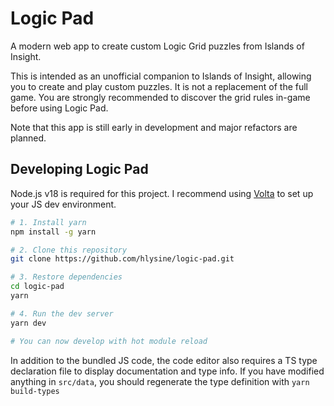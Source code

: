 # Logic Pad

A modern web app to create custom Logic Grid puzzles from Islands of Insight.

This is intended as an unofficial companion to Islands of Insight, allowing you to create and play custom puzzles.
It is not a replacement of the full game.
You are strongly recommended to discover the grid rules in-game before using Logic Pad.

Note that this app is still early in development and major refactors are planned.

## Developing Logic Pad

Node.js v18 is required for this project.
I recommend using [Volta](https://volta.sh/) to set up your JS dev environment.

```bash
# 1. Install yarn
npm install -g yarn

# 2. Clone this repository
git clone https://github.com/hlysine/logic-pad.git

# 3. Restore dependencies
cd logic-pad
yarn

# 4. Run the dev server
yarn dev

# You can now develop with hot module reload
```

In addition to the bundled JS code, the code editor also requires a TS type declaration file to 
display documentation and type info. If you have modified anything in `src/data`, you should
regenerate the type definition with `yarn build-types`
